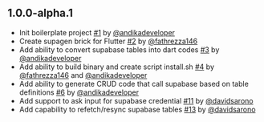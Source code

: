 ## 1.0.0-alpha.1

- Init boilerplate project [#1](https://github.com/supagen/supagen/issues/1) by [@andikadeveloper](https://github.com/andikadeveloper)
- Create supagen brick for Flutter [#2](https://github.com/supagen/supagen/issues/2) by [@fathrezza146](https://github.com/fathrezza146)
- Add ability to convert supabase tables into dart codes [#3](https://github.com/supagen/supagen/issues/3) by [@andikadeveloper](https://github.com/andikadeveloper)
- Add ability to build binary and create script install.sh [#4](https://github.com/supagen/supagen/issues/4) by [@fathrezza146](https://github.com/fathrezza146) and [@andikadeveloper](https://github.com/andikadeveloper)
- Add ability to generate CRUD code that call supabase based on table definitions [#6](https://github.com/supagen/supagen/issues/6) by [@andikadeveloper](https://github.com/andikadeveloper)
- Add support to ask input for supabase credential [#11](https://github.com/supagen/supagen/issues/11) by [@davidsarono](https://github.com/davidsarono)
- Add capability to refetch/resync supabase tables [#13](https://github.com/supagen/supagen/issues/13) by [@davidsarono](https://github.com/davidsarono)